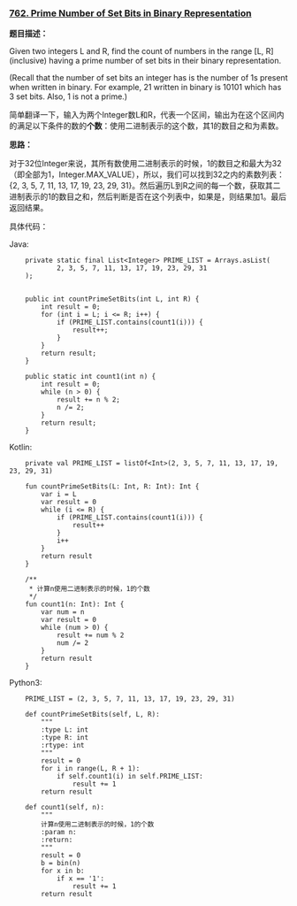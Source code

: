 ### [762. Prime Number of Set Bits in Binary Representation](https://leetcode.com/problems/prime-number-of-set-bits-in-binary-representation/description/)

**题目描述：**

Given two integers L and R, find the count of numbers in the range [L, R] (inclusive) having a prime number of set bits in their binary representation.

(Recall that the number of set bits an integer has is the number of 1s present when written in binary. For example, 21 written in binary is 10101 which has 3 set bits. Also, 1 is not a prime.)

简单翻译一下，输入为两个Integer数L和R，代表一个区间，输出为在这个区间内的满足以下条件的数的**个数**：使用二进制表示的这个数，其1的数目之和为素数。

**思路：**

对于32位Integer来说，其所有数使用二进制表示的时候，1的数目之和最大为32（即全部为1，Integer.MAX_VALUE），所以，我们可以找到32之内的素数列表：{2, 3, 5, 7, 11, 13, 17, 19, 23, 29, 31}。然后遍历L到R之间的每一个数，获取其二进制表示的1的数目之和，然后判断是否在这个列表中，如果是，则结果加1。最后返回结果。

具体代码：

Java:

```
    private static final List<Integer> PRIME_LIST = Arrays.asList(
            2, 3, 5, 7, 11, 13, 17, 19, 23, 29, 31
    );


    public int countPrimeSetBits(int L, int R) {
        int result = 0;
        for (int i = L; i <= R; i++) {
            if (PRIME_LIST.contains(count1(i))) {
                result++;
            }
        }
        return result;
    }

    public static int count1(int n) {
        int result = 0;
        while (n > 0) {
            result += n % 2;
            n /= 2;
        }
        return result;
    }
```

Kotlin:

```
    private val PRIME_LIST = listOf<Int>(2, 3, 5, 7, 11, 13, 17, 19, 23, 29, 31)

    fun countPrimeSetBits(L: Int, R: Int): Int {
        var i = L
        var result = 0
        while (i <= R) {
            if (PRIME_LIST.contains(count1(i))) {
                result++
            }
            i++
        }
        return result
    }

    /**
     * 计算n使用二进制表示的时候，1的个数
     */
    fun count1(n: Int): Int {
        var num = n
        var result = 0
        while (num > 0) {
            result += num % 2
            num /= 2
        }
        return result
    }
```

Python3:

```
    PRIME_LIST = (2, 3, 5, 7, 11, 13, 17, 19, 23, 29, 31)

    def countPrimeSetBits(self, L, R):
        """
        :type L: int
        :type R: int
        :rtype: int
        """
        result = 0
        for i in range(L, R + 1):
            if self.count1(i) in self.PRIME_LIST:
                result += 1
        return result

    def count1(self, n):
        """
        计算n使用二进制表示的时候，1的个数
        :param n:
        :return:
        """
        result = 0
        b = bin(n)
        for x in b:
            if x == '1':
                result += 1
        return result
```

